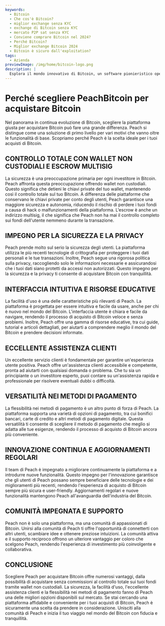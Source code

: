 ```yaml
---
keywords:
  - Bitcoin
  - Che cos'è Bitcoin?
  - miglior exchange senza KYC
  - exchange di Bitcoin senza KYC
  - mercato P2P sat senza KYC
  - Conviene comprare Bitcoin nel 2024?
  - Perché Bitcoin?
  - Miglior exchange Bitcoin 2024
  - Bitcoin è sicuro dall'exploitation?
tags:
  - Azienda
previewImage: /img/home/bitcoin-logo.png
description: |
  Esplora il mondo innovativo di Bitcoin, un software pionieristico open-source che facilita una valuta digitale e decentralizzata attraverso una rete globale.
---
```


# Perché scegliere PeachBitcoin per acquistare Bitcoin

Nel panorama in continua evoluzione di Bitcoin, scegliere la piattaforma giusta per acquistare Bitcoin può fare una grande differenza. Peach si distingue come una soluzione di primo livello per vari motivi che vanno oltre le funzionalità di base. Scopriamo perché Peach è la scelta ideale per i tuoi acquisti di Bitcoin.

## CONTROLLO TOTALE CON WALLET NON CUSTODIALI E ESCROW MULTISIG

La sicurezza è una preoccupazione primaria per ogni investitore in Bitcoin. Peach affronta questa preoccupazione offrendo wallet non custodiali. Questo significa che detieni le chiavi private del tuo wallet, mantenendo così il controllo totale sul tuo Bitcoin. A differenza delle piattaforme che conservano le chiavi private per conto degli utenti, Peach garantisce una maggiore sicurezza e autonomia, riducendo il rischio di perdere i tuoi fondi a causa di hack o malfunzionamenti della piattaforma. L'escrow è anche un indirizzo multisig, il che significa che Peach non ha mai il controllo completo sui fondi dell'utente nemmeno durante la transazione.

## IMPEGNO PER LA SICUREZZA E LA PRIVACY

Peach prende molto sul serio la sicurezza degli utenti. La piattaforma utilizza le più recenti tecnologie di crittografia per proteggere i tuoi dati personali e le tue transazioni. Inoltre, Peach segue una rigorosa politica sulla privacy, raccogliendo solo le informazioni necessarie e assicurandosi che i tuoi dati siano protetti da accessi non autorizzati. Questo impegno per la sicurezza e la privacy ti consente di acquistare Bitcoin con tranquillità.

## INTERFACCIA INTUITIVA E RISORSE EDUCATIVE

La facilità d'uso è una delle caratteristiche più rilevanti di Peach. La piattaforma è progettata per essere intuitiva e facile da usare, anche per chi è nuovo nel mondo del Bitcoin. L'interfaccia utente è chiara e facile da navigare, rendendo il processo di acquisto di Bitcoin veloce e senza problemi. Inoltre, Peach offre una gamma di risorse educative, tra cui guide, tutorial e articoli dettagliati, per aiutarti a comprendere meglio il mondo del Bitcoin e prendere decisioni informate.

## ECCELLENTE ASSISTENZA CLIENTI

Un eccellente servizio clienti è fondamentale per garantire un'esperienza utente positiva. Peach offre un'assistenza clienti accessibile e competente, pronta ad aiutarti con qualsiasi domanda o problema. Che tu sia un principiante o un investitore esperto, puoi contare su un'assistenza rapida e professionale per risolvere eventuali dubbi o difficoltà.

## VERSATILITÀ NEI METODI DI PAGAMENTO

La flessibilità nei metodi di pagamento è un altro punto di forza di Peach. La piattaforma supporta una varietà di opzioni di pagamento, tra cui bonifici bancari, carte di credito e altri metodi di pagamento digitale. Questa versatilità ti consente di scegliere il metodo di pagamento che meglio si adatta alle tue esigenze, rendendo il processo di acquisto di Bitcoin ancora più conveniente.

## INNOVAZIONE CONTINUA E AGGIORNAMENTI REGOLARI

Il team di Peach è impegnato a migliorare continuamente la piattaforma e a introdurre nuove funzionalità. Questo impegno per l'innovazione garantisce che gli utenti di Peach possano sempre beneficiare delle tecnologie e dei miglioramenti più recenti, rendendo l'esperienza di acquisto di Bitcoin sempre più sicura e user-friendly. Aggiornamenti regolari e nuove funzionalità mantengono Peach all'avanguardia dell'industria del Bitcoin.

## COMUNITÀ IMPEGNATA E SUPPORTO

Peach non è solo una piattaforma, ma una comunità di appassionati di Bitcoin. Unirsi alla comunità di Peach ti offre l'opportunità di connetterti con altri utenti, scambiare idee e ottenere preziose intuizioni. La comunità attiva e il supporto reciproco offrono un ulteriore vantaggio per coloro che scelgono Peach, rendendo l'esperienza di investimento più coinvolgente e collaborativa.

## CONCLUSIONE

Scegliere Peach per acquistare Bitcoin offre numerosi vantaggi, dalla possibilità di acquistare senza commissioni al controllo totale sui tuoi fondi tramite wallet non custodiali. La sicurezza, la facilità d'uso, l'eccellente assistenza clienti e la flessibilità nei metodi di pagamento fanno di Peach una delle migliori opzioni disponibili sul mercato. Se stai cercando una piattaforma affidabile e conveniente per i tuoi acquisti di Bitcoin, Peach è sicuramente una scelta da prendere in considerazione. Unisciti alla comunità di Peach e inizia il tuo viaggio nel mondo del Bitcoin con fiducia e tranquillità.